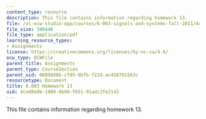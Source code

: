 ```yaml
---
content_type: resource
description: This file contains information regarding homework 13.
file: /ol-ocw-studio-app/courses/6-003-signals-and-systems-fall-2011/4ced8e0b19884b99fb5191adc2fe2143_MIT6_003F11_hw13.pdf
file_size: 380446
file_type: application/pdf
learning_resource_types:
- Assignments
license: https://creativecommons.org/licenses/by-nc-sa/4.0/
ocw_type: OCWFile
parent_title: Assignments
parent_type: CourseSection
parent_uid: 0809880b-cf05-0bfb-f22d-ac450701563c
resourcetype: Document
title: 6.003 Homework 13
uid: 4ced8e0b-1988-4b99-fb51-91adc2fe2143
---
```

This file contains information regarding homework 13.